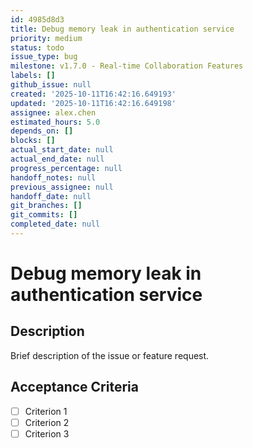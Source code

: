```yaml
---
id: 4985d8d3
title: Debug memory leak in authentication service
priority: medium
status: todo
issue_type: bug
milestone: v1.7.0 - Real-time Collaboration Features
labels: []
github_issue: null
created: '2025-10-11T16:42:16.649193'
updated: '2025-10-11T16:42:16.649198'
assignee: alex.chen
estimated_hours: 5.0
depends_on: []
blocks: []
actual_start_date: null
actual_end_date: null
progress_percentage: null
handoff_notes: null
previous_assignee: null
handoff_date: null
git_branches: []
git_commits: []
completed_date: null
---
```


# Debug memory leak in authentication service

## Description

Brief description of the issue or feature request.

## Acceptance Criteria

- [ ] Criterion 1
- [ ] Criterion 2
- [ ] Criterion 3